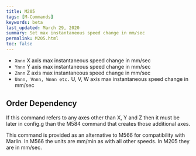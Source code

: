```yaml
---
title: M205
tags: [M-Commands] 
keywords: beta 
last_updated: March 29, 2020 
summary: Set max instantaneous speed change in mm/sec 
permalink: M205.html
toc: false 
---
```



* `Xnnn` X axis max instantaneous speed change in mm/sec
* `Ynnn` Y axis max instantaneous speed change in mm/sec
* `Znnn` Z axis max instantaneous speed change in mm/sec
* `Unnn, Vnnn, Wnnn etc.` U, V, W axis  max instantaneous speed change in mm/sec

## Order Dependency

If this command refers to any axes other than X, Y and Z then it must be later in config.g than the M584 command that creates those additional axes.

This command is provided as an alternative to M566 for compatibility with Marlin. In M566 the units are mm/min as with all other speeds. In M205 they are in mm/sec.


